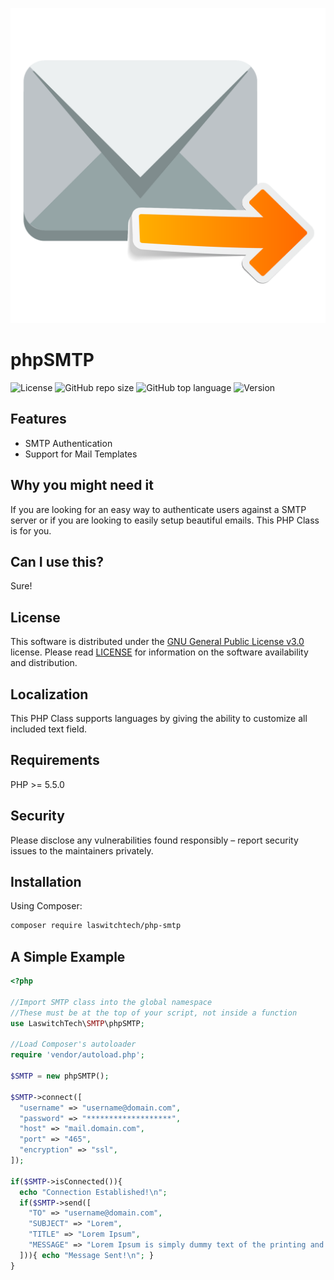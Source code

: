 ![GitHub repo logo](/dist/img/logo.png)

# phpSMTP
![License](https://img.shields.io/github/license/LouisOuellet/php-smtp?style=for-the-badge)
![GitHub repo size](https://img.shields.io/github/repo-size/LouisOuellet/php-smtp?style=for-the-badge&logo=github)
![GitHub top language](https://img.shields.io/github/languages/top/LouisOuellet/php-smtp?style=for-the-badge)
![Version](https://img.shields.io/github/v/release/LouisOuellet/php-smtp?label=Version&style=for-the-badge)

## Features
 - SMTP Authentication
 - Support for Mail Templates

## Why you might need it
If you are looking for an easy way to authenticate users against a SMTP server or if you are looking to easily setup beautiful emails. This PHP Class is for you.

## Can I use this?
Sure!

## License
This software is distributed under the [GNU General Public License v3.0](https://www.gnu.org/licenses/gpl-3.0.en.html) license. Please read [LICENSE](LICENSE) for information on the software availability and distribution.

## Localization
This PHP Class supports languages by giving the ability to customize all included text field.

## Requirements
PHP >= 5.5.0

## Security
Please disclose any vulnerabilities found responsibly – report security issues to the maintainers privately.

## Installation
Using Composer:
```sh
composer require laswitchtech/php-smtp
```

## A Simple Example

```php
<?php

//Import SMTP class into the global namespace
//These must be at the top of your script, not inside a function
use LaswitchTech\SMTP\phpSMTP;

//Load Composer's autoloader
require 'vendor/autoload.php';

$SMTP = new phpSMTP();

$SMTP->connect([
  "username" => "username@domain.com",
  "password" => "*******************",
  "host" => "mail.domain.com",
  "port" => "465",
  "encryption" => "ssl",
]);

if($SMTP->isConnected()){
  echo "Connection Established!\n";
  if($SMTP->send([
    "TO" => "username@domain.com",
    "SUBJECT" => "Lorem",
    "TITLE" => "Lorem Ipsum",
    "MESSAGE" => "Lorem Ipsum is simply dummy text of the printing and typesetting industry. Lorem Ipsum has been the industry's standard dummy text ever since the 1500s, when an unknown printer took a galley of type and scrambled it to make a type specimen book. It has survived not only five centuries, but also the leap into electronic typesetting, remaining essentially unchanged. It was popularised in the 1960s with the release of Letraset sheets containing Lorem Ipsum passages, and more recently with desktop publishing software like Aldus PageMaker including versions of Lorem Ipsum.",
  ])){ echo "Message Sent!\n"; }
}
```
